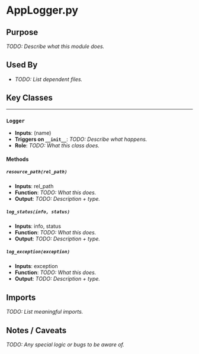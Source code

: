 # AppLogger.py

## Purpose
_TODO: Describe what this module does._

## Used By
- _TODO: List dependent files._

## Key Classes

---

### `Logger`
- **Inputs**: (name)
- **Triggers on `__init__`**: _TODO: Describe what happens._
- **Role**: _TODO: What this class does._

#### Methods

##### `resource_path(rel_path)`
- **Inputs**: rel_path
- **Function**: _TODO: What this does._
- **Output**: _TODO: Description + type._

##### `log_status(info, status)`
- **Inputs**: info, status
- **Function**: _TODO: What this does._
- **Output**: _TODO: Description + type._

##### `log_exception(exception)`
- **Inputs**: exception
- **Function**: _TODO: What this does._
- **Output**: _TODO: Description + type._


## Imports
_TODO: List meaningful imports._

## Notes / Caveats
_TODO: Any special logic or bugs to be aware of._
